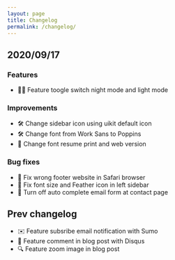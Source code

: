 ```yaml
---
layout: page
title: Changelog
permalink: /changelog/
---
```


## 2020/09/17

### Features

- 🧛‍♂️ Feature toogle switch night mode and light mode

### Improvements

- 🛠 Change sidebar icon using uikit default icon
- 🛠 Change font from Work Sans to Poppins
- 📄 Change font resume print and web version

### Bug fixes

- 🐞 Fix wrong footer website in Safari browser
- 🐞 Fix font size and Feather icon in left sidebar
- 🐞 Turn off auto complete email form at contact page

## Prev changelog

- ✉️ Feature subsribe email notification with Sumo
- 💬 Feature comment in blog post with Disqus
- 🔍 Feature zoom image in blog post